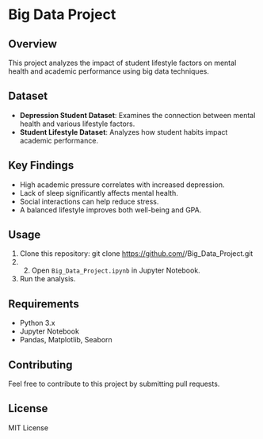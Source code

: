 # Big Data Project

## Overview
This project analyzes the impact of student lifestyle factors on mental health and academic performance using big data techniques.

## Dataset
- **Depression Student Dataset**: Examines the connection between mental health and various lifestyle factors.
- **Student Lifestyle Dataset**: Analyzes how student habits impact academic performance.

## Key Findings
- High academic pressure correlates with increased depression.
- Lack of sleep significantly affects mental health.
- Social interactions can help reduce stress.
- A balanced lifestyle improves both well-being and GPA.

## Usage
1. Clone this repository: git clone https://github.com/<your-username>/Big_Data_Project.git
2. 2. Open `Big_Data_Project.ipynb` in Jupyter Notebook.
3. Run the analysis.

## Requirements
- Python 3.x
- Jupyter Notebook
- Pandas, Matplotlib, Seaborn

## Contributing
Feel free to contribute to this project by submitting pull requests.

## License
MIT License
